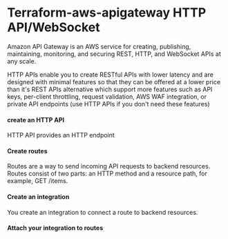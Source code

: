 # Terraform-aws-apigateway HTTP API/WebSocket

Amazon API Gateway is an AWS service for creating, publishing, maintaining, monitoring, and securing REST, HTTP, and WebSocket APIs at any scale.

HTTP APIs enable you to create RESTful APIs with lower latency and are designed with minimal features so that they can be offered at a lower price than it's REST APIs alternative which support more features such as API keys, per-client throttling, request validation, AWS WAF integration, or private API endpoints (use HTTP APIs if you don't need these features)


#### create an HTTP API 
HTTP API provides an HTTP endpoint

#### Create routes 
Routes are a way to send incoming API requests to backend resources. Routes consist of two parts: an HTTP method and a resource path, for example, GET /items. 

#### Create an integration
You create an integration to connect a route to backend resources.


#### Attach your integration to routes 
